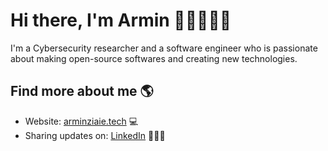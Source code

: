 # Hi there, I'm Armin 👋🏻👨🏼‍💻

I'm a Cybersecurity researcher and a software engineer who is passionate about making open-source softwares and creating new technologies.

## Find more about me 🌎
- Website: <a href="https://rminz.github.io">arminziaie.tech</a> 💻
- Sharing updates on: <a href="https://www.linkedin.com/in/arminziaietabari/">LinkedIn</a> 👨🏼‍🏫

<!--
[![visitors](http://hits.dwyl.com/rminz/rminz.svg)](http://hits.dwyl.com/rminz/rminz)

**rminz/rminz** is a ✨ _special_ ✨ repository because its `README.md` (this file) appears on your GitHub profile.

Here are some ideas to get you started:

- 🔭 I’m currently working on ...
- 🌱 I’m currently learning ...
- 👯 I’m looking to collaborate on ...
- 🤔 I’m looking for help with ...
- 💬 Ask me about ...
- 📫 How to reach me: ...
- 😄 Pronouns: ...
- ⚡ Fun fact: ...
-->
